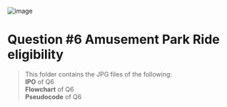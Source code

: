 ![image](https://github.com/user-attachments/assets/b5add116-0cf2-4a45-a306-20aaa7c305d5)


# Question #6 Amusement Park Ride eligibility

> This folder contains the JPG files of the following:
> <br>**IPO** of Q6
> <br>**Flowchart** of Q6
> <br>**Pseudocode** of Q6
